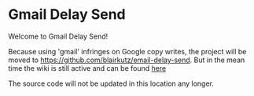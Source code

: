 # Gmail Delay Send

Welcome to Gmail Delay Send!

Because using 'gmail' infringes on Google copy writes, the project will be moved to https://github.com/blairkutz/email-delay-send. But in the mean time the wiki is still active and can be found [here](https://github.com/blairkutz/gmail-delay-send/wiki)

The source code will not be updated in this location any longer.
